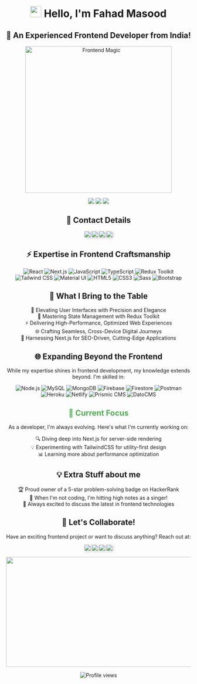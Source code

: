 <h1 align="center">
  <img src="https://media.giphy.com/media/hvRJCLFzcasrR4ia7z/giphy.gif" width="30px"/> Hello, I'm Fahad Masood
</h1>

<h2 align="center">🚀 An Experienced Frontend Developer from India!</h2>

<p align="center">
  <img src="https://media.giphy.com/media/L8K62iTDkzGX6/giphy.gif" width="400" alt="Frontend Magic">
</p>

<p align="center">
  <a href="https://www.leetcode.com/fahad-masood"><img src="https://img.shields.io/badge/LeetCode-FFA500?style=for-the-badge&logo=LeetCode&logoColor=black"/></a>
  <a href="https://www.hackerrank.com/fahad_masood"><img src="https://img.shields.io/badge/HackerRank-008000?style=for-the-badge&logo=HackerRank&logoColor=white"/></a>
  <a href="https://fahadmasood.hashnode.dev/"><img src="https://img.shields.io/badge/My%20Blogs-2962FF?style=for-the-badge&logo=hashnode&logoColor=white"/></a>
</p>

<h2 align="center">📇 Contact Details</h2>

<p align="center">
  <a href="https://linkedin.com/in/fahad--masood"><img src="https://img.shields.io/badge/LinkedIn-0077B5?style=for-the-badge&logo=linkedin&logoColor=white" style="box-shadow: 2px 2px 8px rgba(0,0,0,0.2);"/></a>
    <a href="https://x.com/fahad_masood_"><img src="https://img.shields.io/badge/X-1DA1F2?style=for-the-badge&logo=x&logoColor=white" style="box-shadow: 2px 2px 8px rgba(0,0,0,0.2);"/></a>
  <a href="mailto:fahadmasood03@gmail.com"><img src="https://img.shields.io/badge/Email-D14836?style=for-the-badge&logo=gmail&logoColor=white" style="box-shadow: 2px 2px 8px rgba(0,0,0,0.2);"/></a>
  <a href="https://bento.me/fahad-masood"><img src="https://img.shields.io/badge/Bento-000000?style=for-the-badge&logo=bento&logoColor=white" style="box-shadow: 2px 2px 8px rgba(0,0,0,0.2);"/></a>
</p>

<h2 align="center">⚡ Expertise in Frontend Craftsmanship</h2>

<p align="center">
  <img src="https://img.shields.io/badge/React-000000?style=for-the-badge&logo=react&logoColor=61DAFB" alt="React"/>
  <img src="https://img.shields.io/badge/Next.js-000000?style=for-the-badge&logo=next.js&logoColor=white" alt="Next.js"/>
  <img src="https://img.shields.io/badge/JavaScript-FFD700?style=for-the-badge&logo=javascript&logoColor=black" alt="JavaScript"/>
  <img src="https://img.shields.io/badge/TypeScript-1E90FF?style=for-the-badge&logo=typescript&logoColor=white" alt="TypeScript"/>
  <img src="https://img.shields.io/badge/Redux_Toolkit-800080?style=for-the-badge&logo=redux&logoColor=white" alt="Redux Toolkit"/>
  <img src="https://img.shields.io/badge/Tailwind_CSS-00CED1?style=for-the-badge&logo=tailwind-css&logoColor=white" alt="Tailwind CSS"/>
  <img src="https://img.shields.io/badge/Material--UI-007FFF?style=for-the-badge&logo=material-ui&logoColor=white" alt="Material UI"/>
  <img src="https://img.shields.io/badge/HTML5-DC143C?style=for-the-badge&logo=html5&logoColor=white" alt="HTML5"/>
  <img src="https://img.shields.io/badge/CSS3-4682B4?style=for-the-badge&logo=css3&logoColor=white" alt="CSS3"/>
  <img src="https://img.shields.io/badge/Sass-C71585?style=for-the-badge&logo=sass&logoColor=white" alt="Sass"/>
  <img src="https://img.shields.io/badge/Bootstrap-6A5ACD?style=for-the-badge&logo=bootstrap&logoColor=white" alt="Bootstrap"/>
</p>

<h2 align="center">🚀 What I Bring to the Table</h2>

<p align="center">
  🎨 Elevating User Interfaces with Precision and Elegance<br>
  🧠 Mastering State Management with Redux Toolkit<br>
  ⚡ Delivering High-Performance, Optimized Web Experiences<br>
  🌐 Crafting Seamless, Cross-Device Digital Journeys<br>
  🔧 Harnessing Next.js for SEO-Driven, Cutting-Edge Applications
</p>

<h2 align="center">🌐 Expanding Beyond the Frontend</h2>

<p align="center">
  While my expertise shines in frontend development, my knowledge extends beyond. 
  I'm skilled in:
</p>

<p align="center">
  <img src="https://img.shields.io/badge/Node.js-228B22?style=for-the-badge&logo=node.js&logoColor=white" alt="Node.js"/>
  <img src="https://img.shields.io/badge/MySQL-4682B4?style=for-the-badge&logo=mysql&logoColor=white" alt="MySQL"/>
  <img src="https://img.shields.io/badge/MongoDB-32CD32?style=for-the-badge&logo=mongodb&logoColor=white" alt="MongoDB"/>
  <img src="https://img.shields.io/badge/Firebase-FF8C00?style=for-the-badge&logo=firebase&logoColor=black" alt="Firebase"/>
  <img src="https://img.shields.io/badge/Firestore-FF8C00?style=for-the-badge&logo=firebase&logoColor=black" alt="Firestore"/>
  <img src="https://img.shields.io/badge/Postman-FF4500?style=for-the-badge&logo=postman&logoColor=white" alt="Postman"/>
  <img src="https://img.shields.io/badge/Heroku-663399?style=for-the-badge&logo=heroku&logoColor=white" alt="Heroku"/>
  <img src="https://img.shields.io/badge/Netlify-00CED1?style=for-the-badge&logo=netlify&logoColor=white" alt="Netlify"/>
  <img src="https://img.shields.io/badge/Prismic_CMS-6A5ACD?style=for-the-badge&logo=prismic&logoColor=white" alt="Prismic CMS"/>
  <img src="https://img.shields.io/badge/DatoCMS-FF7F50?style=for-the-badge&logo=datocms&logoColor=white" alt="DatoCMS"/>
</p>

<h2 align="center" style="color:#4CAF50;">🚀 Current Focus</h2>

<p align="center">
  As a developer, I'm always evolving. Here's what I'm currently working on:
</p>

<p align="center">
  🔍 Diving deep into Next.js for server-side rendering<br>
  💡 Experimenting with TailwindCSS for utility-first design<br>
  📊 Learning more about performance optimization
</ul>

<h2 align="center">💡 Extra Stuff about me</h2>

<p align="center">
  🏆 Proud owner of a 5-star problem-solving badge on HackerRank<br>
  🎵 When I'm not coding, I'm hitting high notes as a singer!<br>
  💬 Always excited to discuss the latest in frontend technologies
</p>

<h2 align="center">🤝 Let's Collaborate!</h2>

<p align="center">
  Have an exciting frontend project or want to discuss anything? Reach out at:
</p>

<p align="center">
  <a href="https://linkedin.com/in/fahad--masood"><img src="https://img.shields.io/badge/LinkedIn-0077B5?style=for-the-badge&logo=linkedin&logoColor=white" style="box-shadow: 2px 2px 8px rgba(0,0,0,0.2);"/></a>
    <a href="https://x.com/fahad_masood_"><img src="https://img.shields.io/badge/X-1DA1F2?style=for-the-badge&logo=x&logoColor=white" style="box-shadow: 2px 2px 8px rgba(0,0,0,0.2);"/></a>
  <a href="mailto:fahadmasood03@gmail.com"><img src="https://img.shields.io/badge/Email-D14836?style=for-the-badge&logo=gmail&logoColor=white" style="box-shadow: 2px 2px 8px rgba(0,0,0,0.2);"/></a>
  <a href="https://bento.me/fahad-masood"><img src="https://img.shields.io/badge/Bento-000000?style=for-the-badge&logo=bento&logoColor=white" style="box-shadow: 2px 2px 8px rgba(0,0,0,0.2);"/></a>
</p>

<div align="center">
  <img src="https://media.giphy.com/media/dWesBcTLavkZuG35MI/giphy.gif" width="600" height="300"/>
</div>

<p align="center">
  <img src="https://komarev.com/ghpvc/?username=fahad-masood&color=00FF7F&style=flat-square" alt="Profile views">
</p>
